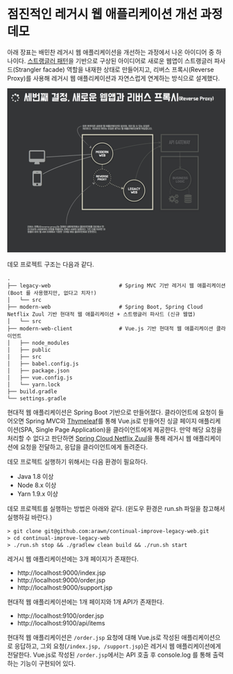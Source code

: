 점진적인 레거시 웹 애플리케이션 개선 과정 데모
===================================

아래 장표는 배민찬 레거시 웹 애플리케이션을 개선하는 과정에서 나온 아이디어 중 하나이다. [스트랭글러 패턴](https://docs.microsoft.com/ko-kr/azure/architecture/patterns/strangler)을 기반으로 구상된 아이디어로 새로운 웹앱이 스트랭글러 파사드(Strangler facade) 역할을 내재한 상태로 만들어지고, 리버스 프록시(Reverse Proxy)를 사용해 레거시 웹 애플리케이션과 자연스럽게 연계하는 방식으로 설계했다.  

![새로운 웹앱과 리버스 프록시(Reverse Proxy)](.README_images/modern-web-and-reverse-proxy.jpg)

데모 프로젝트 구조는 다음과 같다.

```
.
├── legacy-web                      # Spring MVC 기반 레거시 웹 애플리케이션 (Boot 를 사용했지만, 없다고 치자!)
│   └── src
├── modern-web                      # Spring Boot, Spring Cloud Netflix Zuul 기반 현대적 웹 애플리케이션 + 스트랭글러 파사드 (신규 웹앱)
│   └── src
├── modern-web-client               # Vue.js 기반 현대적 웹 애플리케이션 클라이언트 
│   ├── node_modules
│   ├── public
│   ├── src
│   ├── babel.config.js
│   ├── package.json
│   ├── vue.config.js
│   └── yarn.lock
├── build.gradle
└── settings.gradle
```

현대적 웹 애플리케이션은 Spring Boot 기반으로 만들어졌다. 클라이언트에 요청이 들어오면 Spring MVC와 [Thymeleaf](https://www.thymeleaf.org/)를 통해 Vue.js로 만들어진 싱글 페이지 애플리케이션(SPA, Single Page Application)을 클라이언트에게 제공한다. 만약 해당 요청을 처리할 수 없다고 판단하면 [Spring Cloud Netflix Zuul](https://cloud.spring.io/spring-cloud-netflix/single/spring-cloud-netflix.html#netflix-zuul-reverse-proxy)을 통해 레거시 웹 애플리케이션에 요청을 전달하고, 응답을 클라이언트에게 돌려준다.

데모 프로젝트 실행하기 위해서는 다음 환경이 필요하다.

- Java 1.8 이상
- Node 8.x 이상
- Yarn 1.9.x 이상

데모 프로젝트를 실행하는 방법은 아래와 같다. (윈도우 환경은 run.sh 파일을 참고해서 실행하길 바란다.)

```
> git clone git@github.com:arawn/continual-improve-legacy-web.git
> cd continual-improve-legacy-web
> ./run.sh stop && ./gradlew clean build && ./run.sh start
```

레거시 웹 애플리케이션에는 3개 페이지가 존재한다.

- http://localhost:9000/index.jsp
- http://localhost:9000/order.jsp
- http://localhost:9000/support.jsp

현대적 웹 애플리케이션에는 1개 페이지와 1개 API가 존재한다.

- http://localhost:9100/order.jsp
- http://localhost:9100/api/items

현대적 웹 애플리케이션은 `/order.jsp` 요청에 대해 Vue.js로 작성된 애플리케이션으로 응답하고, 그외 요청(`/index.jsp, /support.jsp`)은 레거시 웹 애플리케이션에게 전달한다. Vue.js로 작성된 `/order.jsp`에서는 API 호출 후 console.log 를 통해 출력하는 기능이 구현되어 있다.


